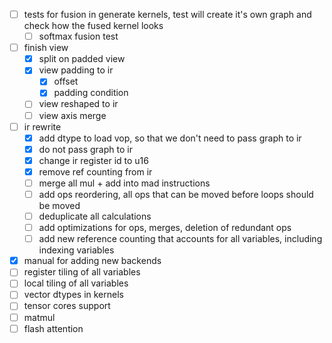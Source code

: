 - [ ] tests for fusion in generate kernels, test will create it's own graph and check how the fused kernel looks
    - [ ] softmax fusion test
- [ ] finish view
  - [x] split on padded view
  - [x] view padding to ir
    - [x] offset
    - [x] padding condition
  - [ ] view reshaped to ir
  - [ ] view axis merge
- [ ] ir rewrite
  - [x] add dtype to load vop, so that we don't need to pass graph to ir
  - [x] do not pass graph to ir
  - [x] change ir register id to u16
  - [x] remove ref counting from ir
  - [ ] merge all mul + add into mad instructions
  - [ ] add ops reordering, all ops that can be moved before loops should be moved
  - [ ] deduplicate all calculations
  - [ ] add optimizations for ops, merges, deletion of redundant ops
  - [ ] add new reference counting that accounts for all variables, including indexing variables
- [x] manual for adding new backends
- [ ] register tiling of all variables
- [ ] local tiling of all variables
- [ ] vector dtypes in kernels
- [ ] tensor cores support
- [ ] matmul
- [ ] flash attention
